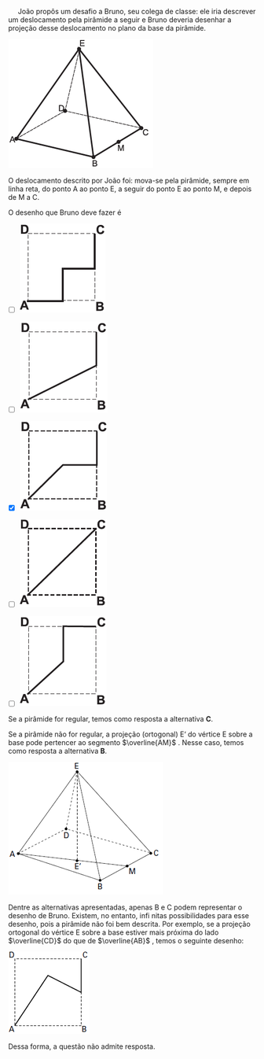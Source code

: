 

     João propôs um desafio a Bruno, seu colega de classe: ele iria descrever um deslocamento pela pirâmide a seguir e Bruno deveria desenhar a projeção desse deslocamento no plano da base da pirâmide.

![](faefecdd-17ae-0504-7ec5-45128798d268.png)

O deslocamento descrito por João foi: mova-se pela pirâmide, sempre em linha reta, do ponto A ao ponto E, a seguir do ponto E ao ponto M, e depois de M a C.

O desenho que Bruno deve fazer é



- [ ] ![](23639426-840c-e106-de6b-e865c07f0c2b.png)
- [ ] ![](d31b14e7-06f3-a054-029b-5e3d52b80aac.png)
- [x] ![](1e176f99-a14d-b980-a6e3-19f145a13b07.png)
- [ ] ![](fea2c4ab-5ace-842c-d4c5-02e969d9e2c9.png)
- [ ] ![](294d09e4-0a87-d261-7d0c-35180246c988.png)


Se a pirâmide for regular, temos como resposta a alternativa **C**.

Se a pirâmide não for regular, a projeção (ortogonal) E‘ do vértice E sobre a base pode pertencer ao segmento $\overline{AM}$ . Nesse caso, temos como resposta a alternativa **B**.

![](9b57e377-ece8-abdc-1435-a8ff4b5f5851.png)

Dentre as alternativas apresentadas, apenas B e C podem representar o desenho de Bruno. Existem, no entanto, infi nitas possibilidades para esse desenho, pois a pirâmide não foi bem descrita. Por exemplo, se a projeção ortogonal do vértice E sobre a base estiver mais próxima do lado $\overline{CD}$ do que de $​​​​\overline{AB}$ , temos o seguinte desenho:

![](4e6a4e57-5105-b41c-a767-b7b818e51167.png)

Dessa forma, a questão não admite resposta.
